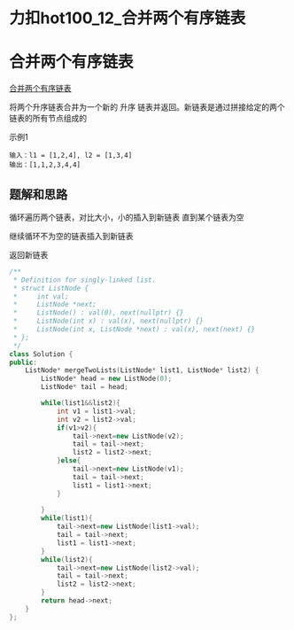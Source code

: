 # 力扣hot100_12_合并两个有序链表


# 合并两个有序链表
[合并两个有序链表](https://leetcode.cn/problems/merge-two-sorted-lists/)

将两个升序链表合并为一个新的 升序 链表并返回。新链表是通过拼接给定的两个链表的所有节点组成的

示例1
```text
输入：l1 = [1,2,4], l2 = [1,3,4]
输出：[1,1,2,3,4,4]
```

## 题解和思路
循环遍历两个链表，对比大小，小的插入到新链表 直到某个链表为空    

继续循环不为空的链表插入到新链表

返回新链表

```c++
/**
 * Definition for singly-linked list.
 * struct ListNode {
 *     int val;
 *     ListNode *next;
 *     ListNode() : val(0), next(nullptr) {}
 *     ListNode(int x) : val(x), next(nullptr) {}
 *     ListNode(int x, ListNode *next) : val(x), next(next) {}
 * };
 */
class Solution {
public:
    ListNode* mergeTwoLists(ListNode* list1, ListNode* list2) {
        ListNode* head = new ListNode(0);
        ListNode* tail = head;

        while(list1&&list2){
            int v1 = list1->val;
            int v2 = list2->val;
            if(v1>v2){
                tail->next=new ListNode(v2);
                tail = tail->next;
                list2 = list2->next;
            }else{
                tail->next=new ListNode(v1);
                tail = tail->next;
                list1 = list1->next;
            }
            
        }
        while(list1){
            tail->next=new ListNode(list1->val);
            tail = tail->next;
            list1 = list1->next;
        }
        while(list2){
            tail->next=new ListNode(list2->val);
            tail = tail->next;
            list2 = list2->next;
        }
        return head->next;
    }
};
```
